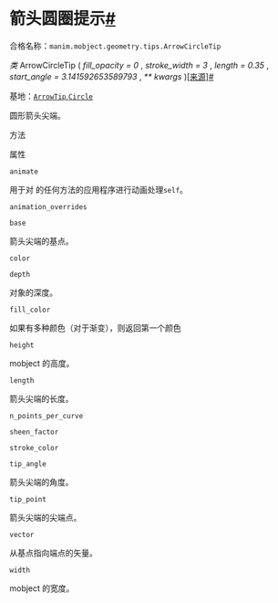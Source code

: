 # 箭头圆圈提示[#](#arrowcircletip "此标题的固定链接")

合格名称：`manim.mobject.geometry.tips.ArrowCircleTip`

_类_ ArrowCircleTip ( _fill_opacity = 0_ , _stroke_width = 3_ , _length = 0.35_ , _start_angle = 3.141592653589793_ , _\*\* kwargs_ )[\[来源\]](../_modules/manim/mobject/geometry/tips.html#ArrowCircleTip)[#](#manim.mobject.geometry.tips.ArrowCircleTip "此定义的固定链接")

基地：[`ArrowTip`](manim.mobject.geometry.tips.ArrowTip.html#manim.mobject.geometry.tips.ArrowTip "manim.mobject.geometry.tips.ArrowTip"),[`Circle`](manim.mobject.geometry.arc.Circle.html#manim.mobject.geometry.arc.Circle "manim.mobject.geometry.arc.Circle")

圆形箭头尖端。

方法

属性

`animate`

用于对 的任何方法的应用程序进行动画处理`self`。

`animation_overrides`

`base`

箭头尖端的基点。

`color`

`depth`

对象的深度。

`fill_color`

如果有多种颜色（对于渐变），则返回第一个颜色

`height`

mobject 的高度。

`length`

箭头尖端的长度。

`n_points_per_curve`

`sheen_factor`

`stroke_color`

`tip_angle`

箭头尖端的角度。

`tip_point`

箭头尖端的尖端点。

`vector`

从基点指向端点的矢量。

`width`

mobject 的宽度。
